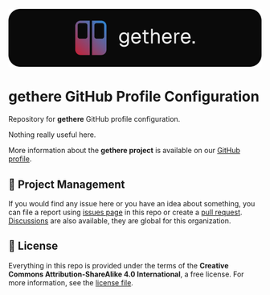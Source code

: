 <p align="center">
  <img src="./.github/assets/gethere-logo-700x160.png" alt="gethere logo" />
</p>

# gethere GitHub Profile Configuration

Repository for **gethere** GitHub profile configuration.

Nothing really useful here.

More information about the **gethere project** is available on our [GitHub profile](https://github.com/gethere-project).

## 📖 Project Management

If you would find any issue here or you have an idea about something, you can file a report using [issues page](https://github.com/gethere-project/.github/issues) in this repo or create a [pull request](https://github.com/gethere-project/.github/pulls). [Discussions](https://github.com/gethere-project/.github/discussions) are also available, they are global for this organization.

## 📜 License

Everything in this repo is provided under the terms of the **Creative Commons Attribution-ShareAlike 4.0 International**, a free license. For more information, see the [license file](LICENSE.md).
